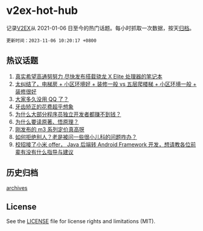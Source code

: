 # v2ex-hot-hub

 记录[V2EX](https://www.v2ex.com/)从 2021-01-06 日至今的热门话题。每小时抓取一次数据，按天[归档](archives)。

`更新时间：2023-11-06 10:20:17 +0800`

## 热议话题

1. [真实希望高通努努力 尽快发布搭载骁龙 X Elite 处理器的笔记本](https://www.v2ex.com/t/988772)
1. [太纠结了，电梯房 + 小区环境好 + 装修一般 vs 五层爬楼梯 + 小区环境一般 + 装修很好](https://www.v2ex.com/t/988783)
1. [大家多久没用 QQ 了？](https://www.v2ex.com/t/988914)
1. [牙齿矫正的花费超乎想象](https://www.v2ex.com/t/988911)
1. [为什么大部分程序员独立开发者都赚不到钱？](https://www.v2ex.com/t/988828)
1. [为什么要读原著、悟原理？](https://www.v2ex.com/t/988761)
1. [刚发布的 m3 系列定价真高呀](https://www.v2ex.com/t/988750)
1. [如何拒绝别人？老是被问一些很小儿科的问题咋办？](https://www.v2ex.com/t/988785)
1. [校招接了小米 offer， Java 后端转 Android Framework 开发，想请教各位前辈有没有什么指导与建议](https://www.v2ex.com/t/988753)

## 历史归档

[archives](archives)

## License

See the [LICENSE](LICENSE) file for license rights and limitations (MIT).
